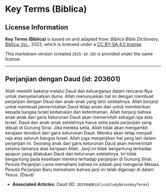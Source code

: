 # Key Terms (Biblica)

## License Information

**Key Terms (Biblica)** is based on and adapted from: _Biblica Bible Dictionary_, [Biblica, Inc.](https://www.biblica.com/), 2023, which is licensed under a [CC BY-SA 4.0 license](https://creativecommons.org/licenses/by-sa/4.0/legalcode.en).

This markdown version (created `2025-10-20`) is provided under the same license.



--------------------------------

## Perjanjian dengan Daud (id: 203601)

Allah memilih bekerja melalui Daud dan keluarganya dalam rencana\-Nya untuk menyelamatkan dunia. Allah menunjukkan hal ini dengan membuat perjanjian dengan Daud dan anak\-anak yang lahir setelahnya. Allah berjanji untuk membuat pemerintahan Daud tetap aman dan untuk memberikan kepada bangsa Israel kedamaian dan ketentraman. Allah berjanji bahwa anak\-anak dari garis keturunan Daud akan memerintah sebagai raja atas Israel. Daud dan anak\-anak setelahnya harus setia pada perjanjian yang dibuat di Gunung Sinai. Jika mereka setia, Allah tidak akan mengambil kerajaan tersebut dari garis keturunan Daud. Mereka akan tetap menjadi raja atas seluruh bangsa Israel. Allah juga menjanjikan hal yang lain dalam perjanjian ini. Seorang anak dari garis keturunan Daud akan memerintah selama\-lamanya atas kerajaan Allah. Janji ini tidak bergantung terhadap apapun yang dilakukan Daud dan keturunan setelahnya. Ini tidak bergantung pada kesetiaan mereka terhadap perjanjian di Gunung Sinai. Penulis Perjanjian Lama memahami bahwa ini adalah janji mengenai Mesias. Penulis Perjanjian Baru memahami bahwa janji ini telah digenapi di dalam Yesus. (Daud)

* **Associated Articles:** Daud (ID: `203584@BiblicaStudyNotesKeyTerms`)

